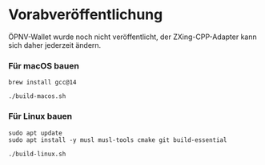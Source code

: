 # Vorabveröffentlichung

ÖPNV-Wallet wurde noch nicht veröffentlicht, der ZXing-CPP-Adapter kann sich daher jederzeit ändern.


### Für macOS bauen
```
brew install gcc@14
```

```
./build-macos.sh
```


### Für Linux bauen
```
sudo apt update
sudo apt install -y musl musl-tools cmake git build-essential
```

```
./build-linux.sh
```